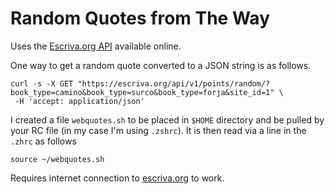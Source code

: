 # Random Quotes from The Way

Uses the [Escriva.org API](https://escriva.org/api/v1/) available online.

One way to get a random quote converted to a JSON string is as follows.
```
curl -s -X GET "https://escriva.org/api/v1/points/random/?book_type=camino&book_type=surco&book_type=forja&site_id=1" \
 -H 'accept: application/json' 
```

I created a file
`webquotes.sh`
to be placed in `$HOME` directory and be pulled by your RC file (in my case I'm using `.zshrc`).
It is then read via a line in the `.zhrc` as follows
```
source ~/webquotes.sh
```

Requires internet connection to [escriva.org](https://escriva.org/en/) to work.
